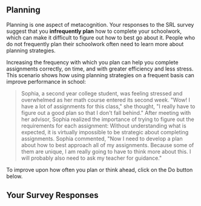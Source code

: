 ## Planning

Planning is one aspect of metacognition. Your responses to the SRL survey suggest that you **infrequently plan** how to complete your schoolwork, which can make it difficult to figure out how to best go about it. People who do not frequently plan their schoolwork often need to learn more about planning strategies.

Increasing the frequency with which you plan can help you complete assignments correctly, on time, and with greater efficiency and less stress. This scenario shows how using planning strategies on a frequent basis can improve performance in school:

> Sophia, a second year college student, was feeling stressed and overwhelmed as her math course entered its second week. "Wow! I have a lot of assignments for this class," she thought, "I really have to figure out a good plan so that I don't fall behind." After meeting with her advisor, Sophia realized the importance of trying to figure out the requirements for each assignment: Without understanding what is expected, it is virtually impossible to be strategic about completing assignments. Sophia commented, "Now I need to develop a plan about how to best approach all of my assignments. Because some of them are unique, I am really going to have to think more about this. I will probably also need to ask my teacher for guidance."

To improve upon how often you plan or think ahead, click on the Do button below. 

## Your Survey Responses
